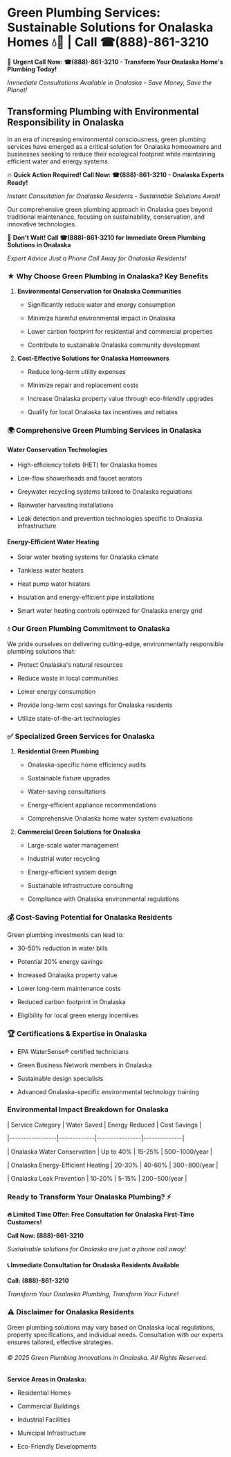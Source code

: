 # Green Plumbing Services: Sustainable Solutions for Onalaska Homes 💧🌿 | Call ☎(888)-861-3210

🚨 **Urgent Call Now: ☎(888)-861-3210 - Transform Your Onalaska Home's Plumbing Today!**
*Immediate Consultations Available in Onalaska - Save Money, Save the Planet!*

## Transforming Plumbing with Environmental Responsibility in Onalaska

In an era of increasing environmental consciousness, green plumbing services have emerged as a critical solution for Onalaska homeowners and businesses seeking to reduce their ecological footprint while maintaining efficient water and energy systems. 

🔥 **Quick Action Required! Call Now: ☎(888)-861-3210 - Onalaska Experts Ready!**
*Instant Consultation for Onalaska Residents - Sustainable Solutions Await!*

Our comprehensive green plumbing approach in Onalaska goes beyond traditional maintenance, focusing on sustainability, conservation, and innovative technologies.

🚨 **Don't Wait! Call ☎(888)-861-3210 for Immediate Green Plumbing Solutions in Onalaska**
*Expert Advice Just a Phone Call Away for Onalaska Residents!*

### ★ Why Choose Green Plumbing in Onalaska? Key Benefits

1. **Environmental Conservation for Onalaska Communities** 
   - Significantly reduce water and energy consumption
   - Minimize harmful environmental impact in Onalaska
   - Lower carbon footprint for residential and commercial properties
   - Contribute to sustainable Onalaska community development

2. **Cost-Effective Solutions for Onalaska Homeowners** 
   - Reduce long-term utility expenses
   - Minimize repair and replacement costs
   - Increase Onalaska property value through eco-friendly upgrades
   - Qualify for local Onalaska tax incentives and rebates

### 🌍 Comprehensive Green Plumbing Services in Onalaska

#### Water Conservation Technologies
- High-efficiency toilets (HET) for Onalaska homes
- Low-flow showerheads and faucet aerators
- Greywater recycling systems tailored to Onalaska regulations
- Rainwater harvesting installations
- Leak detection and prevention technologies specific to Onalaska infrastructure

#### Energy-Efficient Water Heating
- Solar water heating systems for Onalaska climate
- Tankless water heaters
- Heat pump water heaters
- Insulation and energy-efficient pipe installations
- Smart water heating controls optimized for Onalaska energy grid

### 💧 Our Green Plumbing Commitment to Onalaska

We pride ourselves on delivering cutting-edge, environmentally responsible plumbing solutions that:
- Protect Onalaska's natural resources
- Reduce waste in local communities
- Lower energy consumption
- Provide long-term cost savings for Onalaska residents
- Utilize state-of-the-art technologies

### ✅ Specialized Green Services for Onalaska

1. **Residential Green Plumbing**
   - Onalaska-specific home efficiency audits
   - Sustainable fixture upgrades
   - Water-saving consultations
   - Energy-efficient appliance recommendations
   - Comprehensive Onalaska home water system evaluations

2. **Commercial Green Solutions for Onalaska**
   - Large-scale water management
   - Industrial water recycling
   - Energy-efficient system design
   - Sustainable infrastructure consulting
   - Compliance with Onalaska environmental regulations

### 💰 Cost-Saving Potential for Onalaska Residents

Green plumbing investments can lead to:
- 30-50% reduction in water bills
- Potential 20% energy savings
- Increased Onalaska property value
- Lower long-term maintenance costs
- Reduced carbon footprint in Onalaska
- Eligibility for local green energy incentives

### 🏆 Certifications & Expertise in Onalaska

- EPA WaterSense® certified technicians
- Green Business Network members in Onalaska
- Sustainable design specialists
- Advanced Onalaska-specific environmental technology training

### Environmental Impact Breakdown for Onalaska

| Service Category | Water Saved | Energy Reduced | Cost Savings |
|-----------------|-------------|----------------|--------------|
| Onalaska Water Conservation | Up to 40% | 15-25% | $500-$1000/year |
| Onalaska Energy-Efficient Heating | 20-30% | 40-60% | $300-$800/year |
| Onalaska Leak Prevention | 10-20% | 5-15% | $200-$500/year |

### Ready to Transform Your Onalaska Plumbing? ⚡

**🔥 Limited Time Offer: Free Consultation for Onalaska First-Time Customers!**

**Call Now: (888)-861-3210**
*Sustainable solutions for Onalaska are just a phone call away!*

#### 📞 Immediate Consultation for Onalaska Residents Available

**Call: (888)-861-3210**
*Transform Your Onalaska Plumbing, Transform Your Future!*

### ⚠️ Disclaimer for Onalaska Residents

Green plumbing solutions may vary based on Onalaska local regulations, property specifications, and individual needs. Consultation with our experts ensures tailored, effective strategies.

###### © 2025 Green Plumbing Innovations in Onalaska. All Rights Reserved.

**Service Areas in Onalaska:** 
- Residential Homes
- Commercial Buildings
- Industrial Facilities
- Municipal Infrastructure
- Eco-Friendly Developments